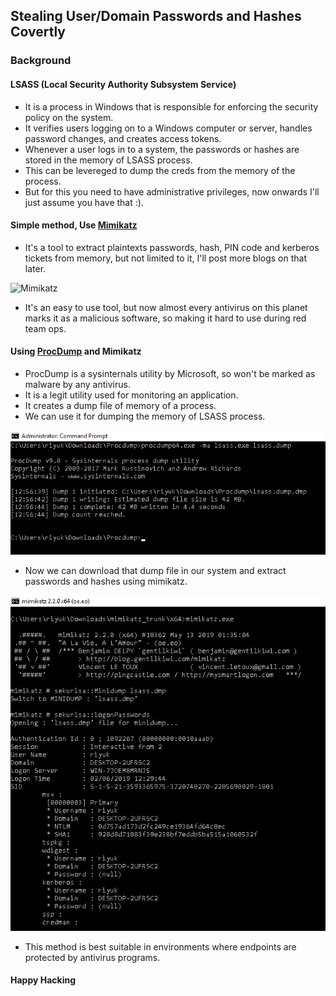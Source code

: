 ## Stealing User/Domain Passwords and Hashes Covertly

### Background

#### LSASS (Local Security Authority Subsystem Service)

* It is a process in Windows that is responsible for enforcing the security policy on the system.
* It verifies users logging on to a Windows computer or server, handles password changes, and creates access tokens.
* Whenever a user logs in to a system, the passwords or hashes are stored in the memory of LSASS process.
* This can be levereged to dump the creds from the memory of the process.
* But for this you need to have administrative privileges, now onwards I'll just assume you have that :).

#### Simple method, Use [Mimikatz](https://github.com/gentilkiwi/mimikatz)

* It's a tool to extract plaintexts passwords, hash, PIN code and kerberos tickets from memory, but not limited to it, I'll post more blogs on that later.

![Mimikatz](/assets/images/mimikatz.png)

* It's an easy to use tool, but now almost every antivirus on this planet marks it as a malicious software, so making it hard to use during red team ops.

#### Using [ProcDump](https://docs.microsoft.com/en-us/sysinternals/downloads/procdump) and Mimikatz

* ProcDump is a sysinternals utility by Microsoft, so won't be marked as malware by any antivirus.
* It is a legit utility used for monitoring an application.
* It creates a dump file of memory of a process.
* We can use it for dumping the memory of LSASS process.

![LSASS Memory](/assets/images/lsass.png)

* Now we can download that dump file in our system and extract passwords and hashes using mimikatz.

![mimi-dump](/assets/images/mimi-dump.png)

* This method is best suitable in environments where endpoints are protected by antivirus programs.


#### Happy Hacking
